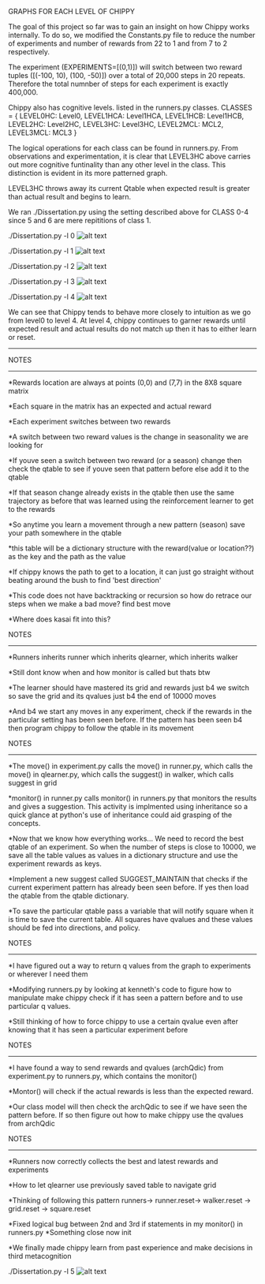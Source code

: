 
</b>GRAPHS FOR EACH LEVEL OF CHIPPY</b>

The goal of this project so far was to gain an insight on how Chippy 
works internally. To do so, we modified the Constants.py file to reduce the number 
of experiments and number of rewards from 22 to 1 and from 7 to 2 respectively.

The experiment (EXPERIMENTS=[(0,1)]) will switch between two reward tuples ([(-100, 10), (100,  -50)])
over a total of 20,000 steps in 20 repeats. Therefore the total numnber of steps 
for each experiment is exactly 400,000.

Chippy also has cognitive levels. listed in the runners.py classes.
CLASSES = {
    LEVEL0HC:   Level0,
    LEVEL1HCA:  Level1HCA,
    LEVEL1HCB:  Level1HCB,
    LEVEL2HC:   Level2HC,
    LEVEL3HC:   Level3HC,
    LEVEL2MCL:  MCL2,
    LEVEL3MCL:  MCL3
}

The logical operations for each class can be found in runners.py. 
From observations and experimentation, it is clear that LEVEL3HC above
carries out more cognitive funtinality than any other level in the class.
This distinction is evident in its more patterned graph. 

LEVEL3HC throws away its current Qtable when expected result is 
greater than actual result and begins to learn. 


We ran ./Dissertation.py using the setting described above for 
CLASS 0-4 since 5 and 6 are mere repititions of class 1.


./Dissertation.py -l 0
![alt text](https://github.com/tabularrasa/Chippy/blob/JesuyeChippy/allPix/graphlevel0.PNG)


./Dissertation.py -l 1
![alt text](https://github.com/tabularrasa/Chippy/blob/JesuyeChippy/allPix/graphlevel1.PNG)

./Dissertation.py -l 2
![alt text](https://github.com/tabularrasa/Chippy/blob/JesuyeChippy/allPix/graphlevel2.PNG)


./Dissertation.py -l 3
![alt text](https://github.com/tabularrasa/Chippy/blob/JesuyeChippy/allPix/graphlevel3.PNG)


./Dissertation.py -l 4
![alt text](https://github.com/tabularrasa/Chippy/blob/JesuyeChippy/allPix/graphlevel4.PNG)


We can see that Chippy tends to behave more closely to intuition as we
go from level0 to level 4. At level 4, chippy continues to garner rewards
until expected result and actual results do not match up then it has to 
either learn or reset.



******
NOTES
******
*Rewards location are always at points (0,0) and (7,7) 
    in the 8X8 square matrix

*Each square in the matrix has an expected and actual reward

*Each experiment switches between two rewards

*A switch between two reward values is the change
    in seasonality we are looking for

*If youve seen a switch between two reward (or a season)
    change then check the qtable to see if youve
    seen that pattern before else add it to the qtable

*If that season change already exists in the qtable then use 
    the same trajectory as before that was learned using the 
    reinforcement learner to get to the rewards

*So anytime you learn a movement through a new pattern (season)
    save your path somewhere in the qtable

*this table will be a dictionary structure with the 
    reward(value or location??) as the key and the path as the value

*If chippy knows the path to get to a location, it can just go 
    straight without beating around the bush to find 'best direction'

*This code does not have backtracking or recursion so how 
    do retrace our steps when we make a bad move? find best move

*Where does kasai fit into this?


NOTES
*****
*Runners inherits runner which inherits qlearner, which inherits walker

*Still dont know when and how monitor is called but thats btw

*The learner should have mastered its grid and rewards just b4 we switch
    so save the grid and its qvalues just b4 the end of  10000 moves

*And b4 we start any moves in any experiment, check if the rewards in 
    the particular setting has been seen before. If the pattern has been
    seen b4 then program chippy to follow the qtable in its movement


NOTES
*****
*The move() in experiment.py calls the move() in runner.py,
    which calls the move() in qlearner.py, which calls the 
    suggest() in walker, which calls suggest in grid

*monitor() in runner.py calls monitor() in runners.py that 
    monitors the results and gives a suggestion. This activity
    is implmented using inheritance so a quick glance at python's
    use of inheritance could aid grasping of the concepts.

*Now that we know how everything works... We need to record the best
    qtable of an experiment. So when the number of steps is close 
    to 10000, we save all the table values as values in a dictionary 
    structure and use the experiment rewards as keys.

*Implement a new suggest called SUGGEST_MAINTAIN that checks if
    the current experiment pattern has already been seen before.
    If yes then load the qtable from the qtable dictionary. 

*To save the particular qtable pass a variable that will notify 
    square when it is time to save the current table. All squares 
    have qvalues and these values should be fed into directions, 
    and policy. 

NOTES
*****
*I have figured out a way to return q values from the graph to experiments
    or wherever I need them

*Modifying runners.py by looking at kenneth's code to figure how to manipulate
    make chippy check if it has seen a pattern before and to use 
    particular q values.

*Still thinking of how to force chippy to use a certain qvalue even 
    after knowing that it has seen a particular experiment before

NOTES
******
*I have found a way to send rewards and qvalues (archQdic) from 
    experiment.py to runners.py, which contains the monitor()

*Montor() will check if the actual rewards is less than the expected
    reward. 

*Our class model will then check the archQdic to see if we have 
    seen the pattern before. If so then figure out how to make 
    chippy use the qvalues from archQdic

NOTES
******
*Runners now correctly collects the best and latest
    rewards and experiments
    
*How to let qlearner use previously saved table
    to navigate grid

*Thinking of following this pattern runners-> runner.reset-> 
    walker.reset -> grid.reset -> square.reset

*Fixed logical bug between 2nd and 3rd if statements
    in my monitor() in runners.py
*Something close now init

*We finally made chippy learn from past experience 
    and make decisions in third metacognition

./Dissertation.py -l 5
![alt text](https://github.com/tabularrasa/Chippy/blob/JesuyeChippy/allPix/graphlevel5.PNG)


